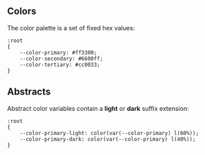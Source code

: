 Colors
------

The color palette is a set of fixed hex values:

```
:root
{
	--color-primary: #ff3300;
	--color-secondary: #6600ff;
	--color-tertiary: #cc0033;
}
```


Abstracts
---------

Abstract color variables contain a **light** or **dark** suffix extension:

```
:root
{
	--color-primary-light: color(var(--color-primary) l(60%));
	--color-primary-dark: color(var(--color-primary) l(40%));
}
```
